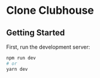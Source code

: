 # Clone Clubhouse

## Getting Started

First, run the development server:

```bash
npm run dev
# or
yarn dev
```


